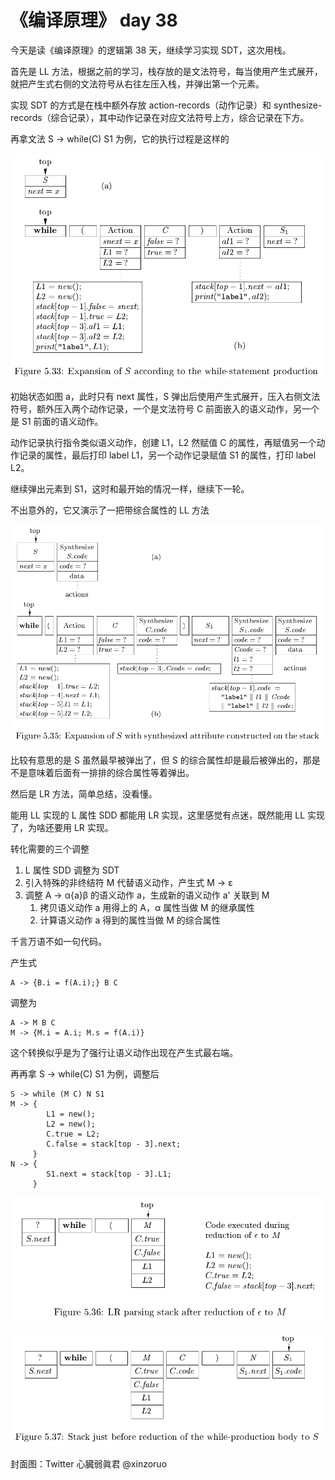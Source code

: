 # 《编译原理》 day 38

今天是读《编译原理》的逻辑第 38 天，继续学习实现 SDT，这次用栈。

首先是 LL 方法，根据之前的学习，栈存放的是文法符号，每当使用产生式展开，就把产生式右侧的文法符号从右往左压入栈，并弹出第一个元素。

实现 SDT 的方式是在栈中额外存放 action-records（动作记录）和 synthesize-records（综合记录），其中动作记录在对应文法符号上方，综合记录在下方。

再拿文法 S -> while(C) S1 为例，它的执行过程是这样的

![](22-ll-1.png)

初始状态如图 a，此时只有 next 属性，S 弹出后使用产生式展开，压入右侧文法符号，额外压入两个动作记录，一个是文法符号 C 前面嵌入的语义动作，另一个是 S1 前面的语义动作。

动作记录执行指令类似语义动作，创建 L1，L2 然赋值 C 的属性，再赋值另一个动作记录的属性，最后打印 label L1，另一个动作记录赋值 S1 的属性，打印 label L2。

继续弹出元素到 S1，这时和最开始的情况一样，继续下一轮。

不出意外的，它又演示了一把带综合属性的 LL 方法

![](22-ll-2.png)

比较有意思的是 S 虽然最早被弹出了，但 S 的综合属性却是最后被弹出的，那是不是意味着后面有一排排的综合属性等着弹出。

然后是 LR 方法，简单总结，没看懂。

能用 LL 实现的 L 属性 SDD 都能用 LR 实现，这里感觉有点迷，既然能用 LL 实现了，为啥还要用 LR 实现。

转化需要的三个调整

1. L 属性 SDD 调整为 SDT
2. 引入特殊的非终结符 M 代替语义动作，产生式 M -> ε
3. 调整 A -> α{a}β 的语义动作 a，生成新的语义动作 a' 关联到 M
   1. 拷贝语义动作 a 用得上的 A，α 属性当做 M 的继承属性
   2. 计算语义动作 a 得到的属性当做 M 的综合属性

千言万语不如一句代码。

产生式

```
A -> {B.i = f(A.i);} B C
```

调整为

```
A -> M B C
M -> {M.i = A.i; M.s = f(A.i)}
```

这个转换似乎是为了强行让语义动作出现在产生式最右端。

再再拿 S -> while(C) S1 为例，调整后

```
S -> while (M C) N S1
M -> {
        L1 = new(); 
        L2 = new(); 
        C.true = L2; 
        C.false = stack[top - 3].next;
     }
N -> {
        S1.next = stack[top - 3].L1;
     }
```

![](22-lr-1.png)

![](22-lr-2.png)

封面图：Twitter 心臓弱眞君 @xinzoruo